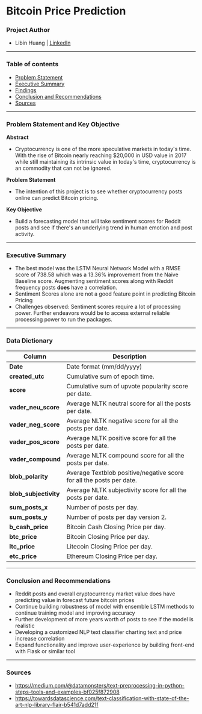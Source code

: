 # Bitcoin Price Prediction

### Project Author
- Libin Huang | <u>[LinkedIn](https://www.linkedin.com/in/libinh/)</u>

---

### Table of contents
- <u>[Problem Statement](#Problem-Statement-and-Key-Objective)</u>
- <u>[Executive Summary](#Executive-Summary)</u>
- <u>[Findings](#Findings)</u>
- <u>[Conclusion and Recommendations](#Conclusion_and_Recommendations)</u>
- <u>[Sources](#Sources)</u>

---

### Problem Statement and Key Objective

<b> Abstract </b>
- Cryptocurrency is one of the more speculative markets in today's time. With the rise of Bitcoin nearly reaching $20,000 in USD value in 2017 while still maintaining its intrinsic value in today's time, cryptocurrency is an commodity that can not be ignored. 

<b> Problem Statement </b>
- The intention of this project is to see whether cryptocurrency posts online can predict Bitcoin pricing.

<b> Key Objective </b>
- Build a forecasting model that will take sentiment scores for Reddit posts and see if there's an underlying trend in human emotion and post activity.

---


### Executive Summary
- The best model was the LSTM Neural Network Model with a RMSE score of 738.58 which was a 13.36% improvement from the Naive Baseline score. Augmenting sentiment scores along with Reddit frequency posts **does** have a correlation.
- Sentiment Scores alone are not a good feature point in predicting Bitcoin Pricing
- Challenges observed: Sentiment scores require a lot of processing power. Further endeavors would be to access external reliable processing power to run the packages.  

---

### Data Dictionary
| Column | Description |
| --- | --- |
| **Date** | Date format (mm/dd/yyyy) |
| **created_utc** | Cumulative sum of epoch time. |
| **score** | Cumulative sum of upvote popularity score per date. |
| **vader_neu_score** | Average NLTK neutral score for all the posts per date. |
| **vader_neg_score** | Average NLTK negative score for all the posts per date. |
| **vader_pos_score** | Average NLTK positive score for all the posts per date. |
| **vader_compound** | Average NLTK compound score for all the posts per date. |
| **blob_polarity** | Average Textblob positive/negative score for all the posts per date. |
| **blob_subjectivity** | Average NLTK subjectivity score for all the posts per date. |
| **sum_posts_x** | Number of posts per day. |
| **sum_posts_y** | Number of posts per day version 2. |
| **b_cash_price** | Bitcoin Cash Closing Price per day. |
| **btc_price** | Bitcoin Closing Price per day. |
| **ltc_price** | Litecoin Closing Price per day. |
| **etc_price** | Ethereum Closing Price per day. |



---

### Conclusion and Recommendations
- Reddit posts and overall cryptocurrency market value does have predicting value in forecast future bitcoin prices
- Continue building robustness of model with ensemble LSTM methods to continue training model and improving accuracy
- Further development of more years worth of posts to see if the model is realistic
- Developing a customized NLP text classifier charting text and price increase correlation
- Expand functionality and improve user-experience by building front-end with Flask or similar tool

---

### Sources
- https://medium.com/@datamonsters/text-preprocessing-in-python-steps-tools-and-examples-bf025f872908
- https://towardsdatascience.com/text-classification-with-state-of-the-art-nlp-library-flair-b541d7add21f
